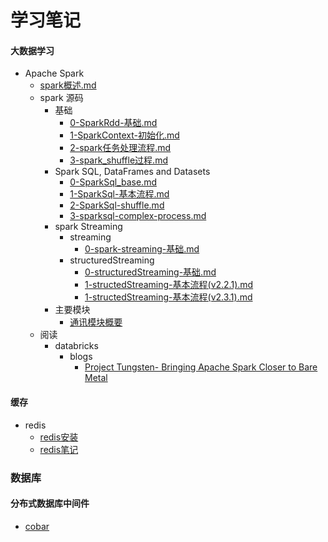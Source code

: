 #   学习笔记
#### 大数据学习
*   Apache Spark
    -   [spark概述.md](learn/framework/bigdata/spark/spark概述.md)
    -   spark 源码
        +   基础
            *   [0-SparkRdd-基础.md](learn/framework/bigdata/spark/源码/基础/0-SparkRdd.md)
            *   [1-SparkContext-初始化.md](learn/framework/bigdata/spark/源码/基础/1-SparkContext-初始化.md)
            *   [2-spark任务处理流程.md](learn/framework/bigdata/spark/源码/基础/2-spark任务处理流程.md)
            *   [3-spark_shuffle过程.md](learn/framework/bigdata/spark/源码/基础/3-spark_shuffle过程.md)
        +   Spark SQL, DataFrames and Datasets 
            *   [0-SparkSql_base.md](learn/framework/bigdata/spark/源码/sql/0-SparkSql_base.md)  
            *   [1-SparkSql-基本流程.md](learn/framework/bigdata/spark/源码/sql/1-SparkSql-基本流程.md)    
            *   [2-SparkSql-shuffle.md](learn/framework/bigdata/spark/源码/sql/2-SparkSql-shuffle.md)   
            *   [3-sparksql-complex-process.md](learn/framework/bigdata/spark/源码/sql/3-sparksql-complex-process.md)   
        +   spark Streaming
            *   streaming
                -   [0-spark-streaming-基础.md](learn/framework/bigdata/spark/源码/streaming/0-spark-streaming-base.md) 
            *   structuredStreaming
                *   [0-structuredStreaming-基础.md](learn/framework/bigdata/spark/源码/StructuredStreaming/0-structuredStreaming-base.md) 
                *   [1-structedStreaming-基本流程(v2.2.1).md](learn/framework/bigdata/spark/源码/StructuredStreaming/1-structedStreaming-基本流程(2.2.1).md)  
                *   [1-structedStreaming-基本流程(v2.3.1).md](learn/framework/bigdata/spark/源码/StructuredStreaming/1-structedStreaming-基本流程(2.3.1).md) 
        +   主要模块
            +   [通讯模块概要](learn/framework/bigdata/spark/源码/基础/通讯模块/spark通讯模块.md)
    -   阅读
        +   databricks
            *   blogs
                -   [Project Tungsten- Bringing Apache Spark Closer to Bare Metal](learn/framework/bigdata/spark/官网/databricks/blogs/Project_Tungsten_Bringing_Apache_Spark_Closer_to_Bare_Metal.md)



####  缓存

* redis
  * [redis安装](learn\framework\cache\redis\redis_install.md)
  * [redis笔记](learn\framework\cache\redis\redis.md)



###     数据库
####    分布式数据库中间件
*   [cobar](learn/framework/database/cobar/cobar_note.md)


